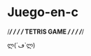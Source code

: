 # Juego-en-c

/*************************************************************************/
/*                                                                       */
/*                           TETRIS GAME                                 */
/*                                                                       */
/*************************************************************************/


ლ(´ڡ`ლ)

